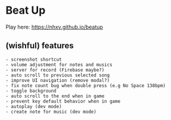 # Beat Up
Play here: https://nhxv.github.io/beatup

## (wishful) features

    - screenshot shortcut
    - volume adjustment for notes and musics
    - server for record (Firebase maybe?)
    - auto scroll to previous selected song
    - improve UI navigation (remove modal?)
    - fix note count bug when double press (e.g No Space 138bpm) 
    - toggle background
    - auto scroll to the end when in game
    - prevent key default behavior when in game
    - autoplay (dev mode)
    - create note for music (dev mode)
